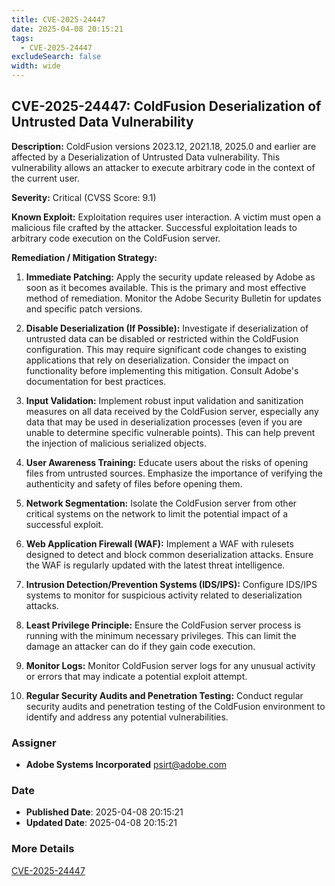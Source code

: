 ```yaml
---
title: CVE-2025-24447
date: 2025-04-08 20:15:21
tags:
  - CVE-2025-24447
excludeSearch: false
width: wide
---
```


## CVE-2025-24447: ColdFusion Deserialization of Untrusted Data Vulnerability

**Description:** ColdFusion versions 2023.12, 2021.18, 2025.0 and earlier are affected by a Deserialization of Untrusted Data vulnerability. This vulnerability allows an attacker to execute arbitrary code in the context of the current user.

**Severity:** Critical (CVSS Score: 9.1)

**Known Exploit:** Exploitation requires user interaction. A victim must open a malicious file crafted by the attacker. Successful exploitation leads to arbitrary code execution on the ColdFusion server.

**Remediation / Mitigation Strategy:**

1.  **Immediate Patching:** Apply the security update released by Adobe as soon as it becomes available.  This is the primary and most effective method of remediation.  Monitor the Adobe Security Bulletin for updates and specific patch versions.

2.  **Disable Deserialization (If Possible):**  Investigate if deserialization of untrusted data can be disabled or restricted within the ColdFusion configuration. This may require significant code changes to existing applications that rely on deserialization.  Consider the impact on functionality before implementing this mitigation.  Consult Adobe's documentation for best practices.

3.  **Input Validation:**  Implement robust input validation and sanitization measures on all data received by the ColdFusion server, especially any data that may be used in deserialization processes (even if you are unable to determine specific vulnerable points). This can help prevent the injection of malicious serialized objects.

4.  **User Awareness Training:**  Educate users about the risks of opening files from untrusted sources. Emphasize the importance of verifying the authenticity and safety of files before opening them.

5.  **Network Segmentation:**  Isolate the ColdFusion server from other critical systems on the network to limit the potential impact of a successful exploit.

6.  **Web Application Firewall (WAF):**  Implement a WAF with rulesets designed to detect and block common deserialization attacks.  Ensure the WAF is regularly updated with the latest threat intelligence.

7.  **Intrusion Detection/Prevention Systems (IDS/IPS):**  Configure IDS/IPS systems to monitor for suspicious activity related to deserialization attacks.

8.  **Least Privilege Principle:** Ensure the ColdFusion server process is running with the minimum necessary privileges. This can limit the damage an attacker can do if they gain code execution.

9.  **Monitor Logs:**  Monitor ColdFusion server logs for any unusual activity or errors that may indicate a potential exploit attempt.

10. **Regular Security Audits and Penetration Testing:** Conduct regular security audits and penetration testing of the ColdFusion environment to identify and address any potential vulnerabilities.

### Assigner
- **Adobe Systems Incorporated** <psirt@adobe.com>

### Date
- **Published Date**: 2025-04-08 20:15:21
- **Updated Date**: 2025-04-08 20:15:21

### More Details
[CVE-2025-24447](https://www.cvedetails.com/cve/CVE-2025-24447)